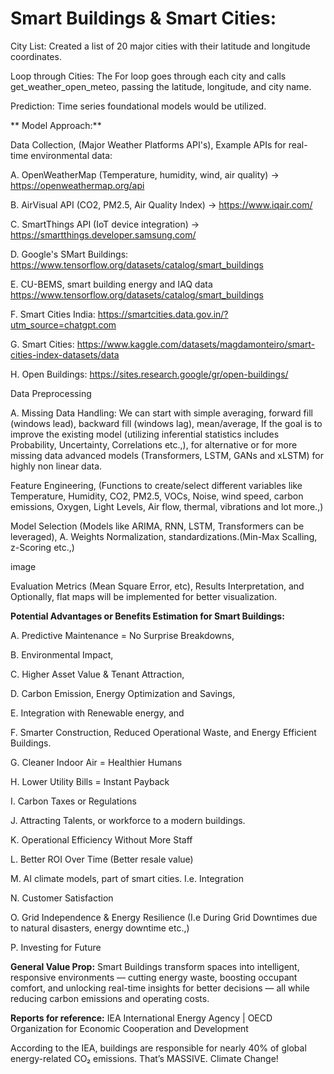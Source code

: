 # Smart Buildings & Smart Cities:

City List: Created a list of 20 major cities with their latitude and longitude coordinates.

Loop through Cities: The For loop goes through each city and calls get_weather_open_meteo, passing the latitude, longitude, and city name.

Prediction: Time series foundational models would be utilized.

** Model Approach:**

Data Collection, (Major Weather Platforms API's), Example APIs for real-time environmental data: 

A. OpenWeatherMap (Temperature, humidity, wind, air quality) → https://openweathermap.org/api

B. AirVisual API (CO2, PM2.5, Air Quality Index) → https://www.iqair.com/

C. SmartThings API (IoT device integration) → https://smartthings.developer.samsung.com/

D. Google's SMart Buildings: https://www.tensorflow.org/datasets/catalog/smart_buildings

E. CU-BEMS, smart building energy and IAQ data https://www.tensorflow.org/datasets/catalog/smart_buildings

F. Smart Cities India: https://smartcities.data.gov.in/?utm_source=chatgpt.com

G. Smart Cities: https://www.kaggle.com/datasets/magdamonteiro/smart-cities-index-datasets/data

H. Open Buildings: https://sites.research.google/gr/open-buildings/

Data Preprocessing

A. Missing Data Handling: We can start with simple averaging, forward fill (windows lead), backward fill (windows lag), mean/average, If the goal is to improve the existing model (utilizing inferential statistics includes Probability, Uncertainty, Correlations etc.,), for alternative or for more missing data advanced models (Transformers, LSTM, GANs and xLSTM) for highly non linear data.

Feature Engineering, (Functions to create/select different variables like Temperature, Humidity, CO2, PM2.5, VOCs, Noise, wind speed, carbon emissions, Oxygen, Light Levels, Air flow, thermal, vibrations and lot more.,)

Model Selection (Models like ARIMA, RNN, LSTM, Transformers can be leveraged), A. Weights Normalization, standardizations.(Min-Max Scalling, z-Scoring etc.,)

image

Evaluation Metrics (Mean Square Error, etc),
Results Interpretation, and
Optionally, flat maps will be implemented for better visualization.


**Potential Advantages or Benefits Estimation for Smart Buildings:**

A. Predictive Maintenance = No Surprise Breakdowns,

B. Environmental Impact,

C. Higher Asset Value & Tenant Attraction,

D. Carbon Emission, Energy Optimization and Savings,

E. Integration with Renewable energy, and

F. Smarter Construction, Reduced Operational Waste, and Energy Efficient Buildings.

G. Cleaner Indoor Air = Healthier Humans

H. Lower Utility Bills = Instant Payback

I. Carbon Taxes or Regulations

J. Attracting Talents, or workforce to a modern buildings.

K. Operational Efficiency Without More Staff

L. Better ROI Over Time (Better resale value)

M. AI climate models, part of smart cities. I.e. Integration

N. Customer Satisfaction

O. Grid Independence & Energy Resilience (I.e During Grid Downtimes due to natural disasters, energy downtime etc.,)

P. Investing for Future

**General Value Prop:** Smart Buildings transform spaces into intelligent, responsive environments — cutting energy waste, boosting occupant comfort, and unlocking real-time insights for better decisions — all while reducing carbon emissions and operating costs.

**Reports for reference:** IEA International Energy Agency | OECD Organization for Economic Cooperation and Development

According to the IEA, buildings are responsible for nearly 40% of global energy-related CO₂ emissions. That’s MASSIVE. Climate Change!
